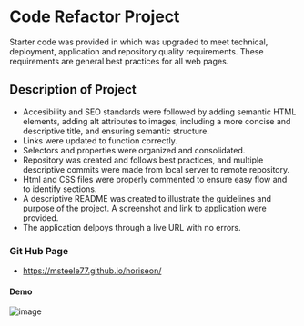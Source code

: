 # Code Refactor Project
Starter code was provided in which was upgraded to meet technical, deployment, application and repository quality requirements. These requirements are general best practices for all web pages. 

## Description of Project
* Accesibility and SEO standards were followed by adding semantic HTML elements, adding alt attributes to images, including a more concise and descriptive title, and ensuring semantic structure.
* Links were updated to function correctly.
* Selectors and properties were organized and consolidated.
* Repository was created and follows best practices, and multiple descriptive commits were made from local server to remote repository. 
* Html and CSS files were properly commented to ensure easy flow and to identify sections.
* A descriptive README was created to illustrate the guidelines and purpose of the project. A screenshot and link to application were provided. 
* The application delpoys through a live URL with no errors.

### Git Hub Page
* https://msteele77.github.io/horiseon/

#### Demo

![image](https://user-images.githubusercontent.com/72512687/97825206-45a61700-1c7b-11eb-939b-e0d7608c55d5.png)

